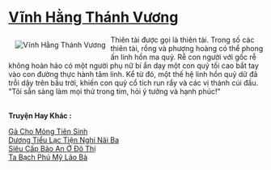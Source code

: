 <a href="https://truyentiki.com/vinh-hang-thanh-vuong.33706/" title="Vĩnh Hằng Thánh Vương"><h1>Vĩnh Hằng Thánh Vương</h1></a><div style="display:table"><img align="right" style="float: left; padding: 10px;" src="https://truyentiki.com/a/img/str/src/33706.jpg" alt="Vĩnh Hằng Thánh Vương">Thiên tài được gọi là thiên tài. Trong số các thiên tài, rồng và phượng hoàng có thể phong ấn linh hồn ma quỷ. Rễ con người với gốc rễ không hoàn hảo có một người phụ nữ bí ẩn dạy một con quỷ tối cao bắt tay vào con đường thực hành tâm linh. Kể từ đó, một thế hệ linh hồn quỷ dữ đã trỗi dậy trên bầu trời, khiến con quỷ cổ tích run rẩy và các vị thánh cúi đầu. "Tôi sẵn sàng làm mọi thứ trong tim, hỏi ý tưởng và hạnh phúc!"</div><p><br><b>Truyện Hay Khác :</b></p><a href="https://truyentiki.com/ga-cho-mong-tien-sinh.33705/" alt="Gả Cho Mỏng Tiên Sinh">Gả Cho Mỏng Tiên Sinh</a><br/><a href="https://truyentiki.wordpress.com/2020/06/08/duong-tieu-lac-tien-nghi-nai-ba/" alt="Dương Tiểu Lạc Tiện Nghi Nãi Ba">Dương Tiểu Lạc Tiện Nghi Nãi Ba</a><br/><a href="https://truyentiki.wordpress.com/2020/06/08/sieu-cap-bao-an-o-do-thi/" alt="Siêu Cấp Bảo An Ở Đô Thị">Siêu Cấp Bảo An Ở Đô Thị</a><br/><a href="https://github.com/nownovels/top500/tree/master/truyenhay/33709/" alt="Ta Bạch Phú Mỹ Lão Bà">Ta Bạch Phú Mỹ Lão Bà</a><br/>